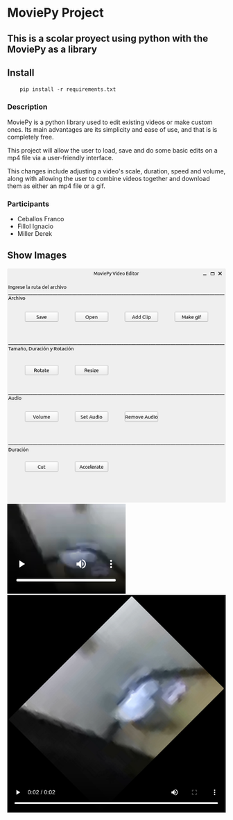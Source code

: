 # MoviePy Project
This is a scolar proyect using python with the MoviePy as a library 
---
## Install
```console
    pip install -r requirements.txt
```
### Description

MoviePy is a python library used to edit existing videos or make custom ones. Its main advantages are its simplicity and ease of use, and that is is completely free.

This project will allow the user to load, save and do some basic edits on a mp4 file via a user-friendly interface.  

This changes include adjusting a video's scale, duration, speed and volume, along with allowing the user to combine videos together and download them as either an mp4 file or a gif.

### Participants
- Ceballos Franco
- Fillol Ignacio
- Miller Derek


## Show Images
![Interfaz](/images/Interfaz.png "Una muestra de la interfaz de nuestro programa")
![Inodoro1](/images/PostEdicion.png "Un video antes de ser editado")
![Inodoro2](/images/PreEdicion.png "Un video despues de ser editado")
